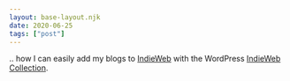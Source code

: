 ```yaml
---
layout: base-layout.njk
date: 2020-06-25
tags: ["post"]
---
```


.. how I can easily add my blogs to [IndieWeb](https://indieweb.org/) with the WordPress [IndieWeb Collection](https://de.wordpress.org/plugins/indieweb/).
